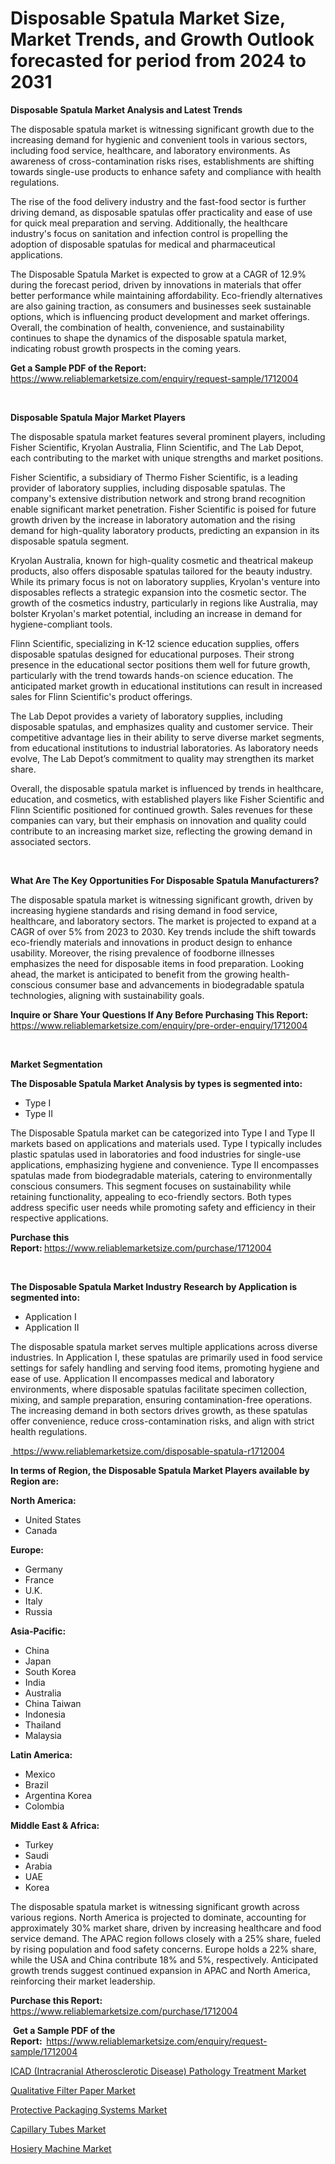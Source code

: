 <p><h1>Disposable Spatula Market Size, Market Trends, and Growth Outlook forecasted for period from 2024 to 2031</h1></p><p><strong>Disposable Spatula Market Analysis and Latest Trends</strong></p>
<p><p>The disposable spatula market is witnessing significant growth due to the increasing demand for hygienic and convenient tools in various sectors, including food service, healthcare, and laboratory environments. As awareness of cross-contamination risks rises, establishments are shifting towards single-use products to enhance safety and compliance with health regulations. </p><p>The rise of the food delivery industry and the fast-food sector is further driving demand, as disposable spatulas offer practicality and ease of use for quick meal preparation and serving. Additionally, the healthcare industry's focus on sanitation and infection control is propelling the adoption of disposable spatulas for medical and pharmaceutical applications.</p><p>The Disposable Spatula Market is expected to grow at a CAGR of 12.9% during the forecast period, driven by innovations in materials that offer better performance while maintaining affordability. Eco-friendly alternatives are also gaining traction, as consumers and businesses seek sustainable options, which is influencing product development and market offerings. Overall, the combination of health, convenience, and sustainability continues to shape the dynamics of the disposable spatula market, indicating robust growth prospects in the coming years.</p></p>
<p><strong>Get a Sample PDF of the Report:&nbsp;</strong> <a href="https://www.reliablemarketsize.com/enquiry/request-sample/1712004?utm_campaign=1133&utm_medium=2&utm_source=Github&utm_content=ia&utm_term=22102024&utm_id=disposable-spatula">https://www.reliablemarketsize.com/enquiry/request-sample/1712004</a></p>
<p>&nbsp;</p>
<p><strong>Disposable Spatula Major Market Players</strong></p>
<p><p>The disposable spatula market features several prominent players, including Fisher Scientific, Kryolan Australia, Flinn Scientific, and The Lab Depot, each contributing to the market with unique strengths and market positions.</p><p>Fisher Scientific, a subsidiary of Thermo Fisher Scientific, is a leading provider of laboratory supplies, including disposable spatulas. The company's extensive distribution network and strong brand recognition enable significant market penetration. Fisher Scientific is poised for future growth driven by the increase in laboratory automation and the rising demand for high-quality laboratory products, predicting an expansion in its disposable spatula segment.</p><p>Kryolan Australia, known for high-quality cosmetic and theatrical makeup products, also offers disposable spatulas tailored for the beauty industry. While its primary focus is not on laboratory supplies, Kryolan's venture into disposables reflects a strategic expansion into the cosmetic sector. The growth of the cosmetics industry, particularly in regions like Australia, may bolster Kryolan's market potential, including an increase in demand for hygiene-compliant tools.</p><p>Flinn Scientific, specializing in K-12 science education supplies, offers disposable spatulas designed for educational purposes. Their strong presence in the educational sector positions them well for future growth, particularly with the trend towards hands-on science education. The anticipated market growth in educational institutions can result in increased sales for Flinn Scientific's product offerings.</p><p>The Lab Depot provides a variety of laboratory supplies, including disposable spatulas, and emphasizes quality and customer service. Their competitive advantage lies in their ability to serve diverse market segments, from educational institutions to industrial laboratories. As laboratory needs evolve, The Lab Depot’s commitment to quality may strengthen its market share.</p><p>Overall, the disposable spatula market is influenced by trends in healthcare, education, and cosmetics, with established players like Fisher Scientific and Flinn Scientific positioned for continued growth. Sales revenues for these companies can vary, but their emphasis on innovation and quality could contribute to an increasing market size, reflecting the growing demand in associated sectors.</p></p>
<p>&nbsp;</p>
<p><strong>What Are The Key Opportunities For Disposable Spatula Manufacturers?</strong></p>
<p><p>The disposable spatula market is witnessing significant growth, driven by increasing hygiene standards and rising demand in food service, healthcare, and laboratory sectors. The market is projected to expand at a CAGR of over 5% from 2023 to 2030. Key trends include the shift towards eco-friendly materials and innovations in product design to enhance usability. Moreover, the rising prevalence of foodborne illnesses emphasizes the need for disposable items in food preparation. Looking ahead, the market is anticipated to benefit from the growing health-conscious consumer base and advancements in biodegradable spatula technologies, aligning with sustainability goals.</p></p>
<p><strong>Inquire or Share Your Questions If Any Before Purchasing This Report:</strong> <a href="https://www.reliablemarketsize.com/enquiry/pre-order-enquiry/1712004?utm_campaign=1133&utm_medium=2&utm_source=Github&utm_content=ia&utm_term=22102024&utm_id=disposable-spatula">https://www.reliablemarketsize.com/enquiry/pre-order-enquiry/1712004</a></p>
<p>&nbsp;</p>
<p><strong>Market Segmentation</strong></p>
<p><strong>The Disposable Spatula Market Analysis by types is segmented into:</strong></p>
<p><ul><li>Type I</li><li>Type II</li></ul></p>
<p><p>The Disposable Spatula market can be categorized into Type I and Type II markets based on applications and materials used. Type I typically includes plastic spatulas used in laboratories and food industries for single-use applications, emphasizing hygiene and convenience. Type II encompasses spatulas made from biodegradable materials, catering to environmentally conscious consumers. This segment focuses on sustainability while retaining functionality, appealing to eco-friendly sectors. Both types address specific user needs while promoting safety and efficiency in their respective applications.</p></p>
<p><strong>Purchase this Report:&nbsp;</strong><a href="https://www.reliablemarketsize.com/purchase/1712004?utm_campaign=1133&utm_medium=2&utm_source=Github&utm_content=ia&utm_term=22102024&utm_id=disposable-spatula">https://www.reliablemarketsize.com/purchase/1712004</a></p>
<p>&nbsp;</p>
<p><strong>The Disposable Spatula Market Industry Research by Application is segmented into:</strong></p>
<p><ul><li>Application I</li><li>Application II</li></ul></p>
<p><p>The disposable spatula market serves multiple applications across diverse industries. In Application I, these spatulas are primarily used in food service settings for safely handling and serving food items, promoting hygiene and ease of use. Application II encompasses medical and laboratory environments, where disposable spatulas facilitate specimen collection, mixing, and sample preparation, ensuring contamination-free operations. The increasing demand in both sectors drives growth, as these spatulas offer convenience, reduce cross-contamination risks, and align with strict health regulations.</p></p>
<p><a href="https://www.reliablemarketsize.com/disposable-spatula-r1712004?utm_campaign=1133&utm_medium=2&utm_source=Github&utm_content=ia&utm_term=22102024&utm_id=disposable-spatula">&nbsp;https://www.reliablemarketsize.com/disposable-spatula-r1712004</a></p>
<p><strong>In terms of Region, the Disposable Spatula Market Players available by Region are:</strong></p>
<p>
    <p> <strong> North America: </strong>
        <ul>
            <li>United States</li>
            <li>Canada</li>
        </ul>
        </p> 
    <p> <strong> Europe: </strong>
        <ul>
            <li>Germany</li>
            <li>France</li>
            <li>U.K.</li>
            <li>Italy</li>
            <li>Russia</li>
        </ul>
        </p> 
    <p> <strong> Asia-Pacific: </strong>
        <ul>
            <li>China</li>
            <li>Japan</li>
            <li>South Korea</li>
            <li>India</li>
            <li>Australia</li>
            <li>China Taiwan</li>
            <li>Indonesia</li>
            <li>Thailand</li>
            <li>Malaysia</li>
        </ul>
        </p> 
    <p> <strong> Latin America: </strong>
        <ul>
            <li>Mexico</li>
            <li>Brazil</li>
            <li>Argentina Korea</li>
            <li>Colombia</li>
        </ul>
        </p> 
    <p> <strong> Middle East & Africa: </strong>
        <ul>
            <li>Turkey</li>
            <li>Saudi</li>
            <li>Arabia</li>
            <li>UAE</li>
            <li>Korea</li>
        </ul>
    </p>
    </p>
<p><p>The disposable spatula market is witnessing significant growth across various regions. North America is projected to dominate, accounting for approximately 30% market share, driven by increasing healthcare and food service demand. The APAC region follows closely with a 25% share, fueled by rising population and food safety concerns. Europe holds a 22% share, while the USA and China contribute 18% and 5%, respectively. Anticipated growth trends suggest continued expansion in APAC and North America, reinforcing their market leadership.</p></p>
<p><strong>Purchase this Report: </strong><a href="https://www.reliablemarketsize.com/purchase/1712004?utm_campaign=1133&utm_medium=2&utm_source=Github&utm_content=ia&utm_term=22102024&utm_id=disposable-spatula">https://www.reliablemarketsize.com/purchase/1712004</a></p>
<p>&nbsp;<strong>Get a Sample PDF of the Report:&nbsp;&nbsp;</strong><a href="https://www.reliablemarketsize.com/enquiry/request-sample/1712004?utm_campaign=1133&utm_medium=2&utm_source=Github&utm_content=ia&utm_term=22102024&utm_id=disposable-spatula">https://www.reliablemarketsize.com/enquiry/request-sample/1712004</a></p>
<p><strong></strong></p>
<p><p><a href="https://www.linkedin.com/pulse/icad-intracranial-atherosclerotic-disease-pathology-treatment-n4tze?utm_campaign=1133&utm_medium=2&utm_source=Github&utm_content=ia&utm_term=22102024&utm_id=disposable-spatula">ICAD (Intracranial Atherosclerotic Disease) Pathology Treatment Market</a></p><p><a href="https://github.com/sandygraoj2/Market-Research-Report-List-1/blob/main/qualitative-filter-paper-market.md?utm_campaign=1133&utm_medium=2&utm_source=Github&utm_content=ia&utm_term=22102024&utm_id=disposable-spatula">Qualitative Filter Paper Market</a></p><p><a href="https://issuu.com/reportprime-2/docs/protective-packaging-systems-market_6e6890a709d572?utm_campaign=1133&utm_medium=2&utm_source=Github&utm_content=ia&utm_term=22102024&utm_id=disposable-spatula">Protective Packaging Systems Market</a></p><p><a href="https://github.com/lakeishabuahb/Market-Research-Report-List-1/blob/main/capillary-tubes-market.md?utm_campaign=1133&utm_medium=2&utm_source=Github&utm_content=ia&utm_term=22102024&utm_id=disposable-spatula">Capillary Tubes Market</a></p><p><a href="https://issuu.com/reportprime-2/docs/hosiery-machine-market-size-2030.pp_3afb0bc750ad96?utm_campaign=1133&utm_medium=2&utm_source=Github&utm_content=ia&utm_term=22102024&utm_id=disposable-spatula">Hosiery Machine Market</a></p></p>
